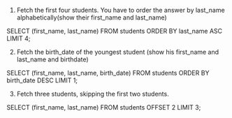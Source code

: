 1. Fetch the first four students. You have to order the answer by last_name alphabetically(show their first_name and last_name)

SELECT (first_name, last_name) FROM students ORDER BY last_name ASC LIMIT 4;

2. Fetch the birth_date of the youngest student (show his first_name and last_name and birthdate)

SELECT (first_name, last_name, birth_date) FROM students ORDER BY birth_date DESC LIMIT 1;

3. Fetch three students, skipping the first two students.

SELECT (first_name, last_name) FROM students OFFSET 2 LIMIT 3;






